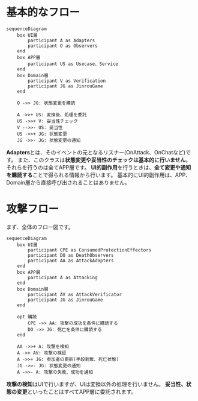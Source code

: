 # 基本的なフロー
```mermaid
sequenceDiagram
    box UI層
        participant A as Adapters
        participant O as Observers
    end
    box APP層
        participant US as Usecase、Service
    end
    box Domain層
        participant V as Verification
        participant JG as JinrouGame
    end

    O ->> JG: 状態変更を購読

    A ->>+ US: 変換後、処理を委託
    US ->>+ V: 妥当性チェック
    V -->>- US: 妥当性
    US ->>+ JG: 状態変更
    JG ->>- JG: 状態変更の通知
```
**Adapters**とは、そのイベントの元となるリスナー(OnAttack、OnChatなど)です。
また、このクラスは**状態変更や妥当性のチェックは基本的に行いません**。それらを行うのは全てAPP層です。
**UI的副作用**を行うときは、**全て変更や通知を購読する**ことで得られる情報から行います。
基本的にUI的副作用は、APP、Domain層から直接呼び出されることはありません。

# 攻撃フロー

まず、全体のフロー図です。

```mermaid
sequenceDiagram
    box UI層
        participant CPE as ConsumedProtectionEffectors
        participant DO as DeathObservers
        participant AA as AttackAdapters
    end
    box APP層
        participant A as Attacking
    end
    box Domain層
        participant AV as AttackVerificator
        participant JG as JinrouGame
    end

    opt 購読
        CPE ->> AA: 攻撃の成功を条件に購読する
        DO ->> JG: 死亡を条件に購読する
    end

    AA ->>+ A: 攻撃を検知 
    A ->> AV: 攻撃の検証
    A ->>+ JG: 参加者の更新(手段剥奪、死亡状態)
    JG ->>- JG: 状態変更の通知
    A ->>- A: 攻撃の失敗、成功を通知
```

**攻撃の検知**はUIで行いますが、UIは変換以外の処理を行いません。
**妥当性、状態の変更**といったことはすべてAPP層に委託されます。



